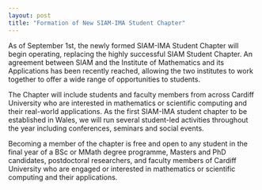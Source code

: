 ```yaml
---
layout: post
title: "Formation of New SIAM-IMA Student Chapter"
---
```


As of September 1st, the newly formed SIAM-IMA Student Chapter will begin operating, replacing the highly successful SIAM Student Chapter. An agreement between SIAM and the Institute of Mathematics and its Applications has been recently reached, allowing the two institutes to work together to offer a wide range of opportunities to students.

The Chapter will include students and faculty members from across Cardiff University who are interested in mathematics or scientific computing and their real-world applications. As the first SIAM-IMA student chapter to be established in Wales, we will run several student-led activities throughout the year including conferences, seminars and social events.

Becoming a member of the chapter is free and open to any student in the final year of a BSc or MMath degree programme, Masters and PhD candidates, postdoctoral researchers, and faculty members of Cardiff University who are engaged or interested in mathematics or scientific computing and their applications.
